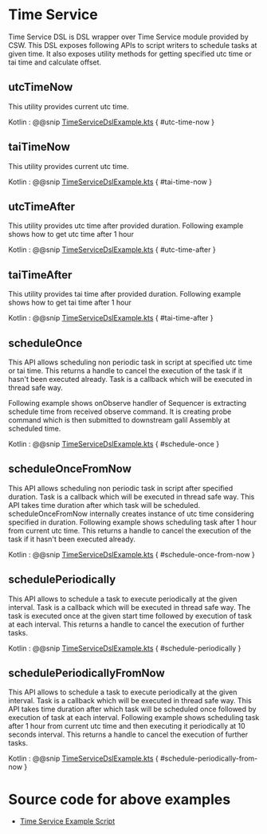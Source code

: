 # Time Service

Time Service DSL is DSL wrapper over Time Service module provided by CSW. This DSL exposes following APIs to script writers to
schedule tasks at given time. It also exposes utility methods for getting specified utc time or tai time and calculate offset. 

## utcTimeNow

This utility provides current utc time.

Kotlin
:   @@snip [TimeServiceDslExample.kts](../../../../../../../examples/src/main/kotlin/esw/ocs/scripts/examples/paradox/TimeServiceDslExample.kts) { #utc-time-now }


## taiTimeNow

This utility provides current utc time.

Kotlin
:   @@snip [TimeServiceDslExample.kts](../../../../../../../examples/src/main/kotlin/esw/ocs/scripts/examples/paradox/TimeServiceDslExample.kts) { #tai-time-now }


## utcTimeAfter

This utility provides utc time after provided duration. Following example shows how to get utc time after 1 hour

Kotlin
:   @@snip [TimeServiceDslExample.kts](../../../../../../../examples/src/main/kotlin/esw/ocs/scripts/examples/paradox/TimeServiceDslExample.kts) { #utc-time-after }


## taiTimeAfter

This utility provides tai time after provided duration. Following example shows how to get tai time after 1 hour

Kotlin
:   @@snip [TimeServiceDslExample.kts](../../../../../../../examples/src/main/kotlin/esw/ocs/scripts/examples/paradox/TimeServiceDslExample.kts) { #tai-time-after }


## scheduleOnce

This API allows scheduling non periodic task in script at specified utc time or tai time. This returns a handle to cancel the execution of the task if it hasn't been executed already.
Task is a callback which will be executed in thread safe way.

Following example shows onObserve handler of Sequencer is extracting schedule time from received observe command.
It is creating probe command which is then submitted to downstream galil Assembly at scheduled time.

Kotlin
:   @@snip [TimeServiceDslExample.kts](../../../../../../../examples/src/main/kotlin/esw/ocs/scripts/examples/paradox/TimeServiceDslExample.kts) { #schedule-once }

## scheduleOnceFromNow

This API allows scheduling non periodic task in script after specified duration. Task is a callback which will be executed in thread safe way. 
This API takes time duration after which task will be scheduled. scheduleOnceFromNow internally creates instance of utc time considering specified in duration.
Following example shows scheduling task after 1 hour from current utc time. This returns a handle to cancel the execution of the task if it hasn't
been executed already.

Kotlin
:   @@snip [TimeServiceDslExample.kts](../../../../../../../examples/src/main/kotlin/esw/ocs/scripts/examples/paradox/TimeServiceDslExample.kts) { #schedule-once-from-now }

## schedulePeriodically

This API allows to schedule a task to execute periodically at the given interval. Task is a callback which will be executed in thread safe way.
The task is executed once at the given start time followed by execution of task at each interval. This returns a handle to cancel the execution of further tasks.

Kotlin
:   @@snip [TimeServiceDslExample.kts](../../../../../../../examples/src/main/kotlin/esw/ocs/scripts/examples/paradox/TimeServiceDslExample.kts) { #schedule-periodically }


## schedulePeriodicallyFromNow

This API allows to schedule a task to execute periodically at the given interval. Task is a callback which will be executed in thread safe way.
This API takes time duration after which task will be scheduled once followed by execution of task at each interval. 
Following example shows scheduling task after 1 hour from current utc time and then executing it periodically at 10 seconds interval.
This returns a handle to cancel the execution of further tasks.

Kotlin
:   @@snip [TimeServiceDslExample.kts](../../../../../../../examples/src/main/kotlin/esw/ocs/scripts/examples/paradox/TimeServiceDslExample.kts) { #schedule-periodically-from-now }

# Source code for above examples

* [Time Service Example Script]($github.base_url$/examples/src/main/kotlin/esw/ocs/scripts/examples/paradox/TimeServiceDslExample.kts)
